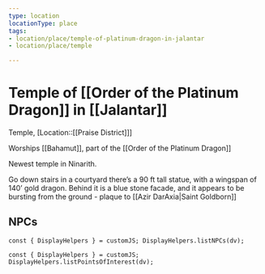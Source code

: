 ```yaml
---
type: location
locationType: place
tags: 
- location/place/temple-of-platinum-dragon-in-jalantar
- location/place/temple

---
```


# Temple of [[Order of the Platinum Dragon]] in [[Jalantar]]
Temple, [Location::[[Praise District]]]

Worships [[Bahamut]], part of the [[Order of the Platinum Dragon]]

Newest temple in Ninarith. 

Go down stairs in a courtyard there’s a 90 ft tall statue, with a wingspan of 140’ gold dragon. Behind it is a blue stone facade, and it appears to be bursting from the ground - plaque to [[Azir DarAxia|Saint Goldborn]]

## NPCs
```dataviewjs
const { DisplayHelpers } = customJS; DisplayHelpers.listNPCs(dv);
```

```dataviewjs
const { DisplayHelpers } = customJS; DisplayHelpers.listPointsOfInterest(dv);
```
